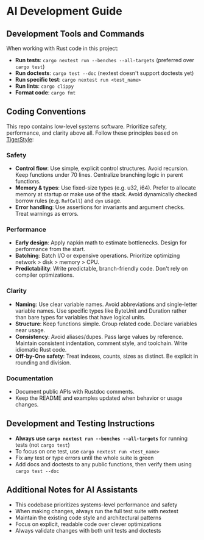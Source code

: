 # AI Development Guide

## Development Tools and Commands

When working with Rust code in this project:

- **Run tests**: `cargo nextest run --benches --all-targets` (preferred over `cargo test`)
- **Run doctests**: `cargo test --doc` (nextest doesn't support doctests yet)
- **Run specific test**: `cargo nextest run <test_name>`
- **Run lints**: `cargo clippy`
- **Format code**: `cargo fmt`

## Coding Conventions

This repo contains low-level systems software. Prioritize safety, performance, and clarity above all. Follow these principles based on [TigerStyle]:

[TigerStyle]: https://tigerstyle.dev/

### Safety

- **Control flow**: Use simple, explicit control structures. Avoid recursion. Keep functions under 70 lines. Centralize branching logic in parent functions.
- **Memory & types**: Use fixed-size types (e.g. u32, i64). Prefer to allocate memory at startup or make use of the stack. Avoid dynamically checked borrow rules (e.g. `RefCell`) and `dyn` usage.
- **Error handling**: Use assertions for invariants and argument checks. Treat warnings as errors.

### Performance

- **Early design**: Apply napkin math to estimate bottlenecks. Design for performance from the start.
- **Batching**: Batch I/O or expensive operations. Prioritize optimizing network > disk > memory > CPU.
- **Predictability**: Write predictable, branch-friendly code. Don't rely on compiler optimizations.

### Clarity

- **Naming**: Use clear variable names. Avoid abbreviations and single-letter variable names. Use specific types like ByteUnit and Duration rather than bare types for variables that have logical units.
- **Structure**: Keep functions simple. Group related code. Declare variables near usage.
- **Consistency**: Avoid aliases/dupes. Pass large values by reference. Maintain consistent indentation, comment style, and toolchain. Write idiomatic Rust code.
- **Off-by-One safety**: Treat indexes, counts, sizes as distinct. Be explicit in rounding and division.

### Documentation

- Document public APIs with Rustdoc comments.
- Keep the README and examples updated when behavior or usage changes.

## Development and Testing Instructions

- **Always use `cargo nextest run --benches --all-targets`** for running tests (not `cargo test`)
- To focus on one test, use `cargo nextest run <test_name>`
- Fix any test or type errors until the whole suite is green
- Add docs and doctests to any public functions, then verify them using `cargo test --doc`

## Additional Notes for AI Assistants

- This codebase prioritizes systems-level performance and safety
- When making changes, always run the full test suite with nextest
- Maintain the existing code style and architectural patterns
- Focus on explicit, readable code over clever optimizations
- Always validate changes with both unit tests and doctests
